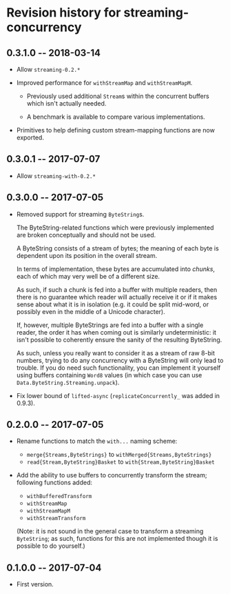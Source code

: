 # Revision history for streaming-concurrency

## 0.3.1.0 -- 2018-03-14

* Allow `streaming-0.2.*`

* Improved performance for `withStreamMap` and `withStreamMapM`.

    - Previously used additional `Stream`s within the concurrent
      buffers which isn't actually needed.

    - A benchmark is available to compare various implementations.

* Primitives to help defining custom stream-mapping functions are now
  exported.

## 0.3.0.1 -- 2017-07-07

* Allow `streaming-with-0.2.*`

## 0.3.0.0 -- 2017-07-05

* Removed support for streaming `ByteString`s.

    The ByteString-related functions which were previously implemented
    are broken conceptually and should not be used.

    A ByteString consists of a stream of bytes; the meaning of each byte
    is dependent upon its position in the overall stream.

    In terms of implementation, these bytes are accumulated into
    _chunks_, each of which may very well be of a different size.

    As such, if such a chunk is fed into a buffer with multiple readers,
    then there is no guarantee which reader will actually receive it or if
    it makes sense about what it is in isolation (e.g. it could be split
    mid-word, or possibly even in the middle of a Unicode character).

    If, however, multiple ByteStrings are fed into a buffer with a single
    reader, the order it has when coming out is similarly undeterministic:
    it isn't possible to coherently ensure the sanity of the resulting
    ByteString.

    As such, unless you really want to consider it as a stream of
    raw 8-bit numbers, trying to do any concurrency with a ByteString
    will only lead to trouble.  If you do need such functionality, you
    can implement it yourself using buffers containing `Word8` values
    (in which case you can use `Data.ByteString.Streaming.unpack`).

* Fix lower bound of `lifted-async` (`replicateConcurrently_` was
  added in 0.9.3).

## 0.2.0.0 -- 2017-07-05

* Rename functions to match the `with...` naming scheme:

    - `merge{Streams,ByteStrings}` to `withMerged{Streams,ByteStrings}`
    - `read{Stream,ByteString}Basket` to `with{Stream,ByteString}Basket`

* Add the ability to use buffers to concurrently transform the stream;
  following functions added:

    - `withBufferedTransform`
    - `withStreamMap`
    - `withStreamMapM`
    - `withStreamTransform`

    (Note: it is not sound in the general case to transform a
    streaming `ByteString`; as such, functions for this are not
    implemented though it is possible to do yourself.)

## 0.1.0.0 -- 2017-07-04

* First version.
